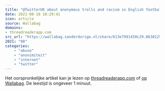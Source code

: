```yaml
---
title: "@TwitterUK about anonymous trolls and racism in English football"
date: 2021-08-18 18:29:41
icon: article
source: Wallabag
domains:
- threadreaderapp.com
src_url: "https://wallabag.sanderdorigo.nl/share/613e7991450c29.86381258"
2021: "08"
categories:
    - "abuse"
    - "anonimiteit"
    - "internet"
    - "twitter"
---
```

Het oorspronkelijke artikel kan je lezen op [threadreaderapp.com](https://threadreaderapp.com/thread/1425035343708016641.html) of [op Wallabag](https://wallabag.sanderdorigo.nl/share/613e7991450c29.86381258). De leestijd is ongeveer 1 minuut.